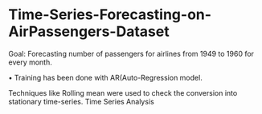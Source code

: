 # Time-Series-Forecasting-on-AirPassengers-Dataset

Goal: Forecasting number of passengers for airlines from 1949 to 1960 for every month.

• Training has been done with AR(Auto-Regression model.

Techniques like Rolling mean  were used to check the conversion into stationary time-series.
Time Series Analysis
